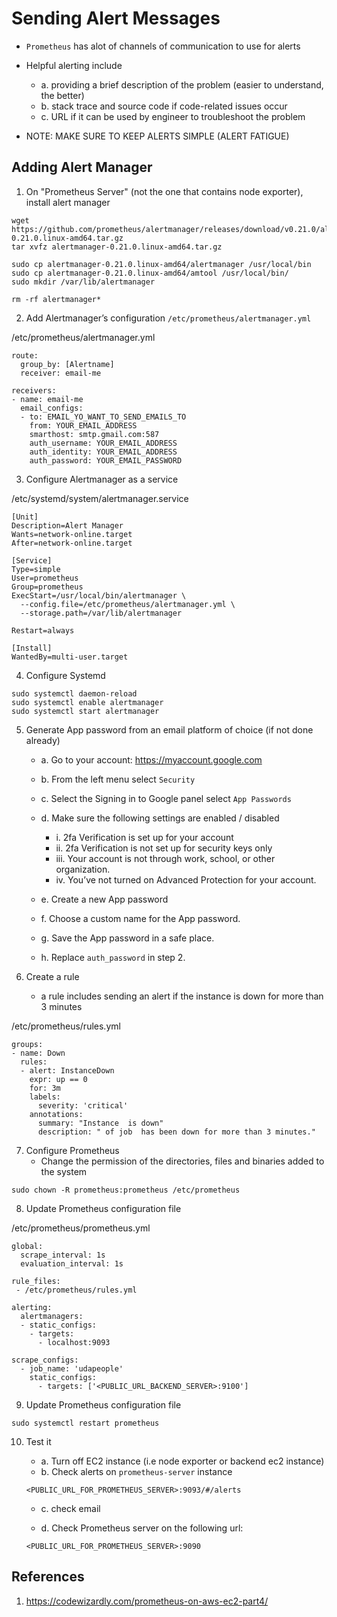 # Sending Alert Messages

- `Prometheus` has alot of channels of communication to use for alerts

- Helpful alerting include
    - a. providing a brief description of the problem (easier to understand, the better)
    - b. stack trace and source code if code-related issues occur
    - c. URL if it can be used by engineer to troubleshoot the problem

- NOTE: MAKE SURE TO KEEP ALERTS SIMPLE (ALERT FATIGUE)

## Adding Alert Manager

1. On "Prometheus Server" (not the one that contains node exporter), install alert manager

```
wget https://github.com/prometheus/alertmanager/releases/download/v0.21.0/alertmanager-0.21.0.linux-amd64.tar.gz
tar xvfz alertmanager-0.21.0.linux-amd64.tar.gz

sudo cp alertmanager-0.21.0.linux-amd64/alertmanager /usr/local/bin
sudo cp alertmanager-0.21.0.linux-amd64/amtool /usr/local/bin/
sudo mkdir /var/lib/alertmanager

rm -rf alertmanager*
```

2. Add Alertmanager’s configuration `/etc/prometheus/alertmanager.yml`

/etc/prometheus/alertmanager.yml
```
route:
  group_by: [Alertname]
  receiver: email-me

receivers:
- name: email-me
  email_configs:
  - to: EMAIL_YO_WANT_TO_SEND_EMAILS_TO
    from: YOUR_EMAIL_ADDRESS
    smarthost: smtp.gmail.com:587
    auth_username: YOUR_EMAIL_ADDRESS
    auth_identity: YOUR_EMAIL_ADDRESS
    auth_password: YOUR_EMAIL_PASSWORD
```

3. Configure Alertmanager as a service

/etc/systemd/system/alertmanager.service
```
[Unit]
Description=Alert Manager
Wants=network-online.target
After=network-online.target

[Service]
Type=simple
User=prometheus
Group=prometheus
ExecStart=/usr/local/bin/alertmanager \
  --config.file=/etc/prometheus/alertmanager.yml \
  --storage.path=/var/lib/alertmanager

Restart=always

[Install]
WantedBy=multi-user.target
```

4. Configure Systemd

```
sudo systemctl daemon-reload
sudo systemctl enable alertmanager
sudo systemctl start alertmanager
```

5. Generate App password from an email platform of choice (if not done already)
    - a. Go to your account: https://myaccount.google.com
    - b. From the left menu select `Security`
    - c. Select the Signing in to Google panel select `App Passwords`
    - d. Make sure the following settings are enabled / disabled
        - i. 2fa Verification is set up for your account
        - ii. 2fa Verification is not set up for security keys only
        - iii. Your account is not through work, school, or other organization.
        - iv. You’ve not turned on Advanced Protection for your account.

    - e. Create a new App password
    - f. Choose a custom name for the App password.
    - g. Save the App password in a safe place.
    - h. Replace `auth_password` in step 2.

6. Create a rule
    - a rule includes sending an alert if the instance is down for more than 3 minutes

/etc/prometheus/rules.yml
```
groups:
- name: Down
  rules:
  - alert: InstanceDown
    expr: up == 0
    for: 3m
    labels:
      severity: 'critical'
    annotations:
      summary: "Instance  is down"
      description: " of job  has been down for more than 3 minutes."
```

7. Configure Prometheus
    - Change the permission of the directories, files and binaries added to the system

```
sudo chown -R prometheus:prometheus /etc/prometheus
```

8. Update Prometheus configuration file

/etc/prometheus/prometheus.yml
```
global:
  scrape_interval: 1s
  evaluation_interval: 1s

rule_files:
 - /etc/prometheus/rules.yml

alerting:
  alertmanagers:
  - static_configs:
    - targets:
      - localhost:9093

scrape_configs:
  - job_name: 'udapeople'
    static_configs:
      - targets: ['<PUBLIC_URL_BACKEND_SERVER>:9100']
```

9. Update Prometheus configuration file

```
sudo systemctl restart prometheus
```

10. Test it
    - a. Turn off EC2 instance (i.e node exporter or backend ec2 instance)
    - b. Check alerts on `prometheus-server` instance

    ```
    <PUBLIC_URL_FOR_PROMETHEUS_SERVER>:9093/#/alerts
    ```

    - c. check email

    - d. Check Prometheus server on the following url:

    ```
    <PUBLIC_URL_FOR_PROMETHEUS_SERVER>:9090
    ```

## References

1. https://codewizardly.com/prometheus-on-aws-ec2-part4/

